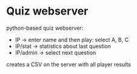 # Quiz webserver

python-based quiz webserver: 


 - IP        ->  enter name and then play: select A, B, C
 - IP/stat   ->  statistics about last question
 - IP/admin  ->  select next question


creates a CSV on the server with all player results
